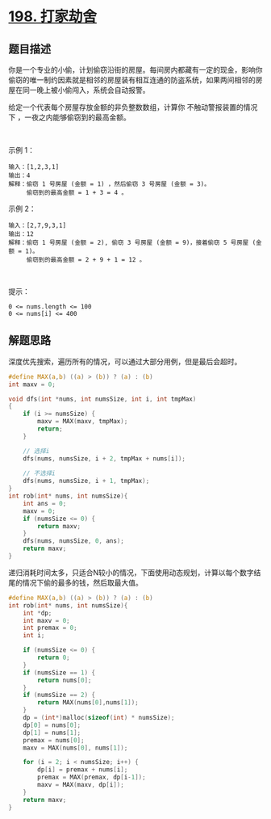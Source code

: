 # [198. 打家劫舍](https://leetcode-cn.com/problems/house-robber/)

## 题目描述

你是一个专业的小偷，计划偷窃沿街的房屋。每间房内都藏有一定的现金，影响你偷窃的唯一制约因素就是相邻的房屋装有相互连通的防盗系统，如果两间相邻的房屋在同一晚上被小偷闯入，系统会自动报警。

给定一个代表每个房屋存放金额的非负整数数组，计算你 不触动警报装置的情况下 ，一夜之内能够偷窃到的最高金额。

 

示例 1：

    输入：[1,2,3,1]
    输出：4
    解释：偷窃 1 号房屋 (金额 = 1) ，然后偷窃 3 号房屋 (金额 = 3)。
         偷窃到的最高金额 = 1 + 3 = 4 。


示例 2：

    输入：[2,7,9,3,1]
    输出：12
    解释：偷窃 1 号房屋 (金额 = 2), 偷窃 3 号房屋 (金额 = 9)，接着偷窃 5 号房屋 (金额 = 1)。
         偷窃到的最高金额 = 2 + 9 + 1 = 12 。
 

提示：

    0 <= nums.length <= 100
    0 <= nums[i] <= 400

## 解题思路

深度优先搜索，遍历所有的情况，可以通过大部分用例，但是最后会超时。

```c
#define MAX(a,b) ((a) > (b)) ? (a) : (b)
int maxv = 0;

void dfs(int *nums, int numsSize, int i, int tmpMax)
{
    if (i >= numsSize) {
        maxv = MAX(maxv, tmpMax);
        return;
    }

    // 选择i
    dfs(nums, numsSize, i + 2, tmpMax + nums[i]);
    
    // 不选择i
    dfs(nums, numsSize, i + 1, tmpMax);
}
int rob(int* nums, int numsSize){
    int ans = 0;
    maxv = 0;
    if (numsSize <= 0) {
        return maxv;
    }
    dfs(nums, numsSize, 0, ans);
    return maxv;
}
```

递归消耗时间太多，只适合N较小的情况，下面使用动态规划，计算以每个数字结尾的情况下偷的最多的钱，然后取最大值。

```c
#define MAX(a,b) ((a) > (b)) ? (a) : (b)
int rob(int* nums, int numsSize){
    int *dp;
    int maxv = 0;
    int premax = 0;
    int i;

    if (numsSize <= 0) {
        return 0;
    }
    if (numsSize == 1) {
        return nums[0];
    }
    if (numsSize == 2) {
        return MAX(nums[0],nums[1]);
    }
    dp = (int*)malloc(sizeof(int) * numsSize);
    dp[0] = nums[0];
    dp[1] = nums[1];
    premax = nums[0];
    maxv = MAX(nums[0], nums[1]);

    for (i = 2; i < numsSize; i++) {
        dp[i] = premax + nums[i];
        premax = MAX(premax, dp[i-1]);
        maxv = MAX(maxv, dp[i]);
    }
    return maxv;
}


```
